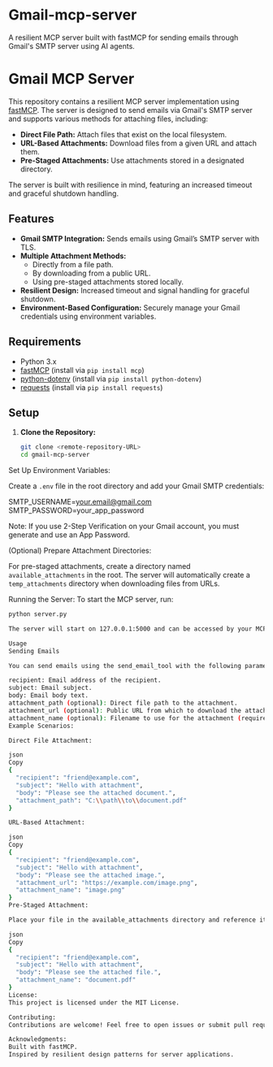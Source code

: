 # Gmail-mcp-server
A resilient MCP server built with fastMCP for sending emails through Gmail's SMTP server using AI agents.

# Gmail MCP Server

This repository contains a resilient MCP server implementation using [fastMCP](https://github.com/your-link-to-fastMCP). The server is designed to send emails via Gmail's SMTP server and supports various methods for attaching files, including:

- **Direct File Path:** Attach files that exist on the local filesystem.
- **URL-Based Attachments:** Download files from a given URL and attach them.
- **Pre-Staged Attachments:** Use attachments stored in a designated directory.

The server is built with resilience in mind, featuring an increased timeout and graceful shutdown handling.

## Features

- **Gmail SMTP Integration:** Sends emails using Gmail’s SMTP server with TLS.
- **Multiple Attachment Methods:** 
  - Directly from a file path.
  - By downloading from a public URL.
  - Using pre-staged attachments stored locally.
- **Resilient Design:** Increased timeout and signal handling for graceful shutdown.
- **Environment-Based Configuration:** Securely manage your Gmail credentials using environment variables.

## Requirements

- Python 3.x
- [fastMCP](https://pypi.org/project/mcp/) (install via `pip install mcp`)
- [python-dotenv](https://pypi.org/project/python-dotenv/) (install via `pip install python-dotenv`)
- [requests](https://pypi.org/project/requests/) (install via `pip install requests`)

## Setup

1. **Clone the Repository:**

   ```bash
   git clone <remote-repository-URL>
   cd gmail-mcp-server


Set Up Environment Variables:

Create a `.env` file in the root directory and add your Gmail SMTP credentials:

SMTP_USERNAME=your.email@gmail.com 
SMTP_PASSWORD=your_app_password


Note: If you use 2-Step Verification on your Gmail account, you must generate and use an App Password.

(Optional) Prepare Attachment Directories:

For pre-staged attachments, create a directory named `available_attachments` in the root.
The server will automatically create a `temp_attachments` directory when downloading files from URLs.

Running the Server:
To start the MCP server, run:

```bash
python server.py

The server will start on 127.0.0.1:5000 and can be accessed by your MCP clients or agents.

Usage
Sending Emails

You can send emails using the send_email_tool with the following parameters:

recipient: Email address of the recipient.
subject: Email subject.
body: Email body text.
attachment_path (optional): Direct file path to the attachment.
attachment_url (optional): Public URL from which to download the attachment.
attachment_name (optional): Filename to use for the attachment (required when using URL-based or pre-staged attachments).
Example Scenarios:

Direct File Attachment:

json
Copy
{
  "recipient": "friend@example.com",
  "subject": "Hello with attachment",
  "body": "Please see the attached document.",
  "attachment_path": "C:\\path\\to\\document.pdf"
}

URL-Based Attachment:

json
Copy
{
  "recipient": "friend@example.com",
  "subject": "Hello with attachment",
  "body": "Please see the attached image.",
  "attachment_url": "https://example.com/image.png",
  "attachment_name": "image.png"
}
Pre-Staged Attachment:

Place your file in the available_attachments directory and reference it by name:

json
Copy
{
  "recipient": "friend@example.com",
  "subject": "Hello with attachment",
  "body": "Please see the attached file.",
  "attachment_name": "document.pdf"
}
License:
This project is licensed under the MIT License.

Contributing:
Contributions are welcome! Feel free to open issues or submit pull requests.

Acknowledgments:
Built with fastMCP.
Inspired by resilient design patterns for server applications.
